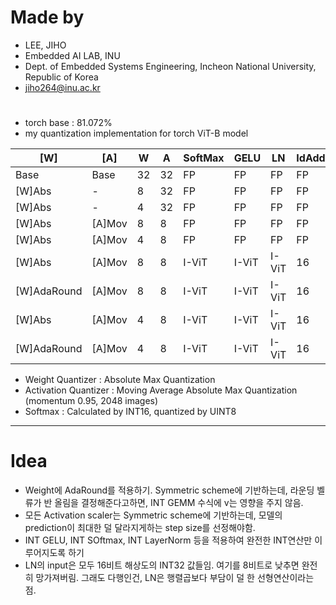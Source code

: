
# Made by
- LEE, JIHO
- Embedded AI LAB, INU 
- Dept. of Embedded Systems Engineering, Incheon National University, Republic of Korea
- jiho264@inu.ac.kr  



# 
- torch base : 81.072%
- my quantization implementation for torch ViT-B model 

| [W]         | [A]    | W   | A   | SoftMax | GELU  | LN    | IdAdd | Acc @ 1 |
| ----------- | ------ | --- | --- | ------- | ----- | ----- | ----- | ------- |
| Base        | Base   | 32  | 32  | FP      | FP    | FP    | FP    | 81.068% |
| [W]Abs      | -      | 8   | 32  | FP      | FP    | FP    | FP    | 81.074% |
| [W]Abs      | -      | 4   | 32  | FP      | FP    | FP    | FP    | 79.794% |
| [W]Abs      | [A]Mov | 8   | 8   | FP      | FP    | FP    | FP    | 78.406% |
| [W]Abs      | [A]Mov | 4   | 8   | FP      | FP    | FP    | FP    | 76.894% |
| [W]Abs      | [A]Mov | 8   | 8   | I-ViT   | I-ViT | I-ViT | 16    | 77.064% |
| [W]AdaRound | [A]Mov | 8   | 8   | I-ViT   | I-ViT | I-ViT | 16    |         |
| [W]Abs      | [A]Mov | 4   | 8   | I-ViT   | I-ViT | I-ViT | 16    | 72.964% |
| [W]AdaRound | [A]Mov | 4   | 8   | I-ViT   | I-ViT | I-ViT | 16    |         |

- Weight Quantizer : Absolute Max Quantization
- Activation Quantizer : Moving Average Absolute Max Quantization (momentum 0.95, 2048 images)
- Softmax : Calculated by INT16, quantized by UINT8

****




# Idea
- Weight에 AdaRound를 적용하기. Symmetric scheme에 기반하는데, 라운딩 벨류가 반 올림을 결정해준다고하면, INT GEMM 수식에 v는 영향을 주지 않음.
- 모든 Activation scaler는 Symmetric scheme에 기반하는데, 모델의 prediction이 최대한 덜 달라지게하는 step size를 선정해야함.
- INT GELU, INT SOftmax, INT LayerNorm 등을 적용하여 완전한 INT연산만 이루어지도록 하기
- LN의 input은 모두 16비트 해상도의 INT32 값들임. 여기를 8비트로 낮추면 완전히 망가져버림. 그래도 다행인건, LN은 행렬곱보다 부담이 덜 한 선형연산이라는 점.